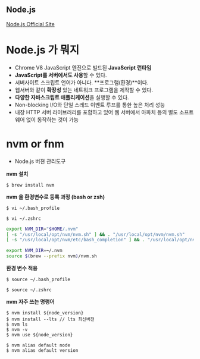 ## Node.js

[Node.js Official Site](https://nodejs.org/ko)

# Node.js 가 뭐지

- Chrome V8 JavaScript 엔진으로 빌드된 **JavaScript 런타임**
- **JavaScript를 서버에서도 사용**할 수 있다.
- 서버사이트 스크립트 언어가 아니다. **프로그램(환경)**이다.
- 웹서버와 같이 **확장성** 있는 네트워크 프로그램을 제작할 수 있다.
- **다양한 자바스크립트 애플리케이션**을 실행할 수 있다.
- Non-blocking I/O와 단일 스레드 이벤트 루프를 통한 높은 처리 성능
- 내장 HTTP 서버 라이브러리를 포함하고 있어 웹 서버에서 아파치 등의 별도 소프트웨어 없이 동작하는 것이 가능

# nvm or fnm

- Node.js 버젼 관리도구

**nvm 설치**

`$ brew install nvm`

**nvm 을 환경변수로 등록 과정 (bash or zsh)**

`$ vi ~/.bash_profile`

`$ vi ~/.zshrc`

```bash
export NVM_DIR="$HOME/.nvm"
[ -s "/usr/local/opt/nvm/nvm.sh" ] && . "/usr/local/opt/nvm/nvm.sh"
[ -s "/usr/local/opt/nvm/etc/bash_completion" ] && . "/usr/local/opt/nvm/etc/bash_completion"
```

```zsh
export NVM_DIR=~/.nvm
source $(brew --prefix nvm)/nvm.sh
```

**환경 변수 적용**

`$ source ~/.bash_profile`

`$ source ~/.zshrc`

**nvm 자주 쓰는 명령어**

```
$ nvm install ${node_version}
$ nvm install --lts // lts 최신버전
$ nvm ls
$ nvm -v
$ nvm use ${node_version}

$ nvm alias default node
$ nvm alias default version
```
